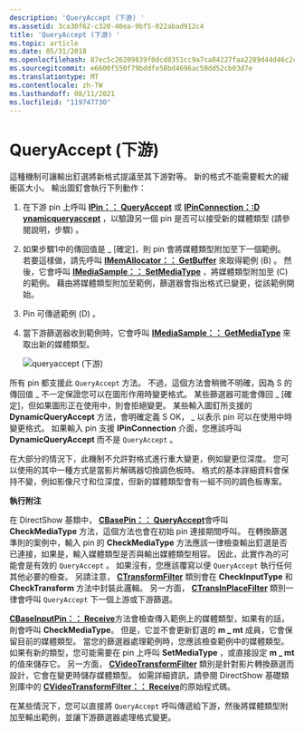```yaml
---
description: 'QueryAccept (下游) '
ms.assetid: 3ca30f62-c320-40ea-9bf5-022abad912c4
title: 'QueryAccept (下游) '
ms.topic: article
ms.date: 05/31/2018
ms.openlocfilehash: 87ec5c26209839f0dcd8351cc9a7ca84227faa2289d44d46c2c321fce0429e3f
ms.sourcegitcommit: e6600f550f79bddfe58bd4696ac50dd52cb03d7e
ms.translationtype: MT
ms.contentlocale: zh-TW
ms.lasthandoff: 08/11/2021
ms.locfileid: "119747730"
---
```

# <a name="queryaccept-downstream"></a>QueryAccept (下游) 

這種機制可讓輸出釘選將新格式提議至其下游對等。 新的格式不能需要較大的緩衝區大小。 輸出圖釘會執行下列動作：

1.  在下游 pin 上呼叫 [**IPin：： QueryAccept**](/windows/desktop/api/Strmif/nf-strmif-ipin-queryaccept) 或 [**IPinConnection：:D ynamicqueryaccept**](/windows/desktop/api/Strmif/nf-strmif-ipinconnection-dynamicqueryaccept) ，以驗證另一個 pin 是否可以接受新的媒體類型 (請參閱說明，步驟) 。
2.  如果步驟1中的傳回值是 \_ [確定]，則 pin 會將媒體類型附加至下一個範例。 若要這樣做，請先呼叫 [**IMemAllocator：： GetBuffer**](/windows/desktop/api/Strmif/nf-strmif-imemallocator-getbuffer) 來取得範例 (B) 。 然後，它會呼叫 [**IMediaSample：： SetMediaType**](/windows/desktop/api/Strmif/nf-strmif-imediasample-setmediatype) ，將媒體類型附加至 (C) 的範例。 藉由將媒體類型附加至範例，篩選器會指出格式已變更，從該範例開始。
3.  Pin 可傳遞範例 (D) 。
4.  當下游篩選器收到範例時，它會呼叫 [**IMediaSample：： GetMediaType**](/windows/desktop/api/Strmif/nf-strmif-imediasample-getmediatype) 來取出新的媒體類型。

    ![queryaccept (下游) ](images/dynformat3.png)

所有 pin 都支援此 `QueryAccept` 方法。 不過，這個方法會稍微不明確，因為 S 的傳回值 \_ 不一定保證您可以在圖形作用時變更格式。 某些篩選器可能會傳回 \_ [確定]，但如果圖形正在使用中，則會拒絕變更。 某些輸入圖釘所支援的 **DynamicQueryAccept** 方法，會明確定義 S OK， \_ 以表示 pin 可以在使用中時變更格式。 如果輸入 pin 支援 **IPinConnection** 介面，您應該呼叫 **DynamicQueryAccept** 而不是 `QueryAccept` 。

在大部分的情況下，此機制不允許對格式進行重大變更，例如變更位深度。 您可以使用的其中一種方式是當影片解碼器切換調色板時。 格式的基本詳細資料會保持不變，例如影像尺寸和位深度，但新的媒體類型會有一組不同的調色板專案。

**執行附注**

在 DirectShow 基類中， [**CBasePin：： QueryAccept**](cbasepin-queryaccept.md)會呼叫 **CheckMediaType** 方法，這個方法也會在初始 pin 連接期間呼叫。 在轉換篩選準則的案例中，輸入 pin 的 **CheckMediaType** 方法應該一律檢查輸出釘選是否已連接，如果是，輸入媒體類型是否與輸出媒體類型相容。 因此，此實作為的可能會是有效的 `QueryAccept` 。 如果沒有，您應該覆寫以便 `QueryAccept` 執行任何其他必要的檢查。 另請注意， [**CTransformFilter**](ctransformfilter.md) 類別會在 **CheckInputType** 和 **CheckTransform** 方法中封裝此邏輯。 另一方面， [**CTransInPlaceFilter**](ctransinplacefilter.md) 類別一律會呼叫 `QueryAccept` 下一個上游或下游篩選。

[**CBaseInputPin：： Receive**](cbaseinputpin-receive.md)方法會檢查傳入範例上的媒體類型，如果有的話，則會呼叫 **CheckMediaType**。 但是，它並不會更新釘選的 **m \_ mt** 成員，它會保留目前的媒體類型。 當您的篩選器處理範例時，您應該檢查範例中的媒體類型。 如果有新的類型，您可能需要在 pin 上呼叫 **SetMediaType** ，或直接設定 **m \_ mt** 的值來儲存它。 另一方面， [**CVideoTransformFilter**](cvideotransformfilter.md) 類別是針對影片轉換篩選而設計，它會在變更時儲存媒體類型。 如需詳細資訊，請參閱 DirectShow 基礎類別庫中的 [**CVideoTransformFilter：： Receive**](cvideotransformfilter-receive.md)的原始程式碼。

在某些情況下，您可以直接將 `QueryAccept` 呼叫傳遞給下游，然後將媒體類型附加至輸出範例，並讓下游篩選器處理格式變更。

 

 



